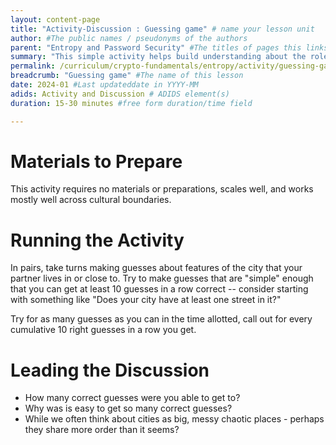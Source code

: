 ```yaml
---
layout: content-page
title: "Activity-Discussion : Guessing game" # name your lesson unit
author: #The public names / pseudonyms of the authors
parent: "Entropy and Password Security" #The titles of pages this links from
summary: "This simple activity helps build understanding about the role of context clues in guessing patterns." #A 1 P summary that will go on listing pages and at the top of this page
permalink: /curriculum/crypto-fundamentals/entropy/activity/guessing-game/ #The full URL of this, for its primary parent page, e.g. /curriculum/safer-browsing/anonymity-and-circumvention/activity-discussion/offline-circumvention/
breadcrumb: "Guessing game" #The name of this lesson
date: 2024-01 #Last updateddate in YYYY-MM
adids: Activity and Discussion # ADIDS element(s)
duration: 15-30 minutes #free form duration/time field

---
```


# Materials to Prepare

This activity requires no materials or preparations, scales well, and works mostly well across cultural boundaries. 

# Running the Activity

In pairs, take turns making guesses about features of the city that your partner lives in or close to. Try to make guesses that are "simple" enough that you can get at least 10 guesses in a row correct -- consider starting with something like "Does your city have at least one street in it?"

Try for as many guesses as you can in the time allotted, call out for every cumulative 10 right guesses in a row you get.

# Leading the Discussion

* How many correct guesses were you able to get to?
* Why was is easy to get so many correct guesses?
* While we often think about cities as big, messy chaotic places - perhaps they share more order than it seems?


